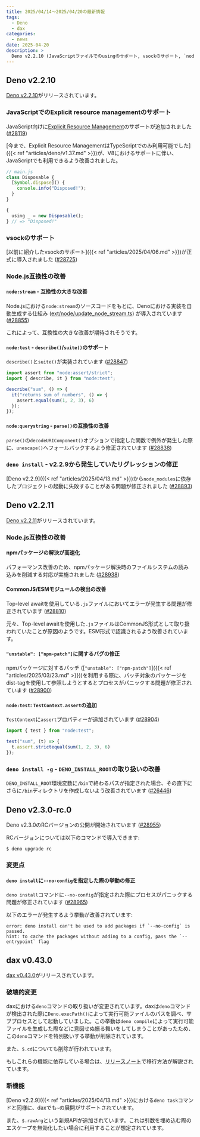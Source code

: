 ```yaml
---
title: 2025/04/14〜2025/04/20の最新情報
tags:
  - Deno
  - dax
categories:
  - news
date: 2025-04-20
description: >
  Deno v2.2.10 (JavaScriptファイルでのusingのサポート, vsockのサポート, `node:stream`の互換性の大きな改善, `node:test` - `describe()`の実装, など), Deno v2.2.11 (npmパッケージの解決が高速化, CommonJS/ESMモジュールの検出の改善, `node:test` - `TestContext.assert`が追加, など), Deno v2.3.0-rc.0が公開, dax v0.43.0 (組み込みの`deno`コマンドや`$.cd`の削除など)
---
```


## Deno v2.2.10

[Deno v2.2.10](https://github.com/denoland/deno/releases/tag/v2.2.10)がリリースされています。

### JavaScriptでのExplicit resource managementのサポート

JavaScript向けに[Explicit Resource Management](https://github.com/tc39/proposal-explicit-resource-management)のサポートが追加されました ([#28119](https://github.com/denoland/deno/pull/28119))

[今まで、Explicit Resource ManagementはTypeScriptでのみ利用可能でした]({{< ref "articles/deno/v1.37.md" >}})が、V8におけるサポートに伴い、JavaScriptでも利用できるよう改善されました。

```javascript
// main.js
class Disposable {
  [Symbol.dispose]() {
    console.info("Disposed!");
  }
}

{
  using _ = new Disposable();
} // => "Disposed!"
```

### vsockのサポート

[以前に紹介したvsockのサポート]({{< ref "articles/2025/04/06.md" >}})が正式に導入されました ([#28725](https://github.com/denoland/deno/pull/28725))

### Node.js互換性の改善

#### `node:stream` - 互換性の大きな改善

Node.jsにおける`node:stream`のソースコードをもとに、Denoにおける実装を自動生成する仕組み ([ext/node/update_node_stream.ts](https://github.com/denoland/deno/blob/adc34a6b3b8f6ff593810c0655d0d1a4b7ea3729/ext/node/update_node_stream.ts)) が導入されています ([#28855](https://github.com/denoland/deno/pull/28855))

これによって、互換性の大きな改善が期待されそうです。

#### `node:test` - `describe()`/`suite()`のサポート

`describe()`と`suite()`が実装されています ([#28847](https://github.com/denoland/deno/pull/28847))

```javascript
import assert from "node:assert/strict";
import { describe, it } from "node:test";

describe("sum", () => {
  it("returns sum of numbers", () => {
    assert.equal(sum(1, 2, 3), 6)
  });
});
```

#### `node:querystring` - `parse()`の互換性の改善

`parse()`の`decodeURIComponent()`オプションで指定した関数で例外が発生した際に、`unescape()`へフォールバックするよう修正されています ([#28838](https://github.com/denoland/deno/pull/28838))

### `deno install` - v2.2.9から発生していたリグレッションの修正

[Deno v2.2.9]({{< ref "articles/2025/04/13.md" >}})から`node_modules`に依存したプロジェクトの起動に失敗することがある問題が修正されました ([#28893](https://github.com/denoland/deno/pull/28893))

## Deno v2.2.11

[Deno v2.2.11](https://github.com/denoland/deno/releases/tag/v2.2.11)がリリースされています。

### Node.js互換性の改善

#### npmパッケージの解決が高速化

パフォーマンス改善のため、npmパッケージ解決時のファイルシステムの読み込みを削減する対応が実施されました ([#28938](https://github.com/denoland/deno/pull/28938))

#### CommonJS/ESMモジュールの検出の改善

Top-level awaitを使用している`.js`ファイルにおいてエラーが発生する問題が修正されています ([#28810](https://github.com/denoland/deno/pull/28810))

元々、Top-level awaitを使用した`.js`ファイルはCommonJS形式として取り扱われていたことが原因のようです。ESM形式で認識されるよう改善されています。

#### `"unstable": ["npm-patch"]`に関するバグの修正

npmパッケージに対するパッチ ([`"unstable": ["npm-patch"]`]({{< ref "articles/2025/03/23.md" >}}))を利用する際に、パッチ対象のパッケージをdist-tagを使用して参照しようとするとプロセスがパニックする問題が修正されています ([#28900](https://github.com/denoland/deno/pull/28900))

#### `node:test`: `TestContext.assert`の追加

`TestContext`に`assert`プロパティーが追加されています ([#28904](https://github.com/denoland/deno/pull/28904))

```javascript
import { test } from "node:test";

test("sum", (t) => {
  t.assert.strictequal(sum(1, 2, 3), 6)
});
```

### `deno install -g` - `DENO_INSTALL_ROOT`の取り扱いの改善

`DENO_INSTALL_ROOT`環境変数に`/bin`で終わるパスが指定された場合、その直下にさらに`/bin`ディレクトリを作成しないよう改善されています ([#26446](https://github.com/denoland/deno/pull/26446))

## Deno v2.3.0-rc.0

Deno v2.3.0のRCバージョンの公開が開始されています ([#28955](https://github.com/denoland/deno/pull/28955))

RCバージョンについては以下のコマンドで導入できます:

```shell
$ deno upgrade rc
```

### 変更点

####  `deno install`に`--no-config`を指定した際の挙動の修正

`deno install`コマンドに`--no-config`が指定された際にプロセスがパニックする問題が修正されています ([#28965](https://github.com/denoland/deno/pull/28965))

以下のエラーが発生するよう挙動が改善されています:

```shell
error: deno install can't be used to add packages if `--no-config` is passed.
hint: to cache the packages without adding to a config, pass the `--entrypoint` flag
```

## dax v0.43.0

[dax v0.43.0](https://github.com/dsherret/dax/releases/tag/0.43.0)がリリースされています。

### 破壊的変更

daxにおける`deno`コマンドの取り扱いが変更されています。daxは`deno`コマンドが検出された際に`Deno.execPath()`によって実行可能ファイルのパスを調べ、サブプロセスとして起動していました。この挙動は`deno compile`によって実行可能ファイルを生成した際などに意図せぬ振る舞いをしてしまうことがあったため、この`deno`コマンドを特別扱いする挙動が削除されています。

また、`$.cd`についても削除が行われています。

もしこれらの機能に依存している場合は、[リリースノート](https://github.com/dsherret/dax/releases/tag/0.43.0)で移行方法が解説されています。

### 新機能

[Deno v2.2.9]({{< ref "articles/2025/04/13.md" >}})における`deno task`コマンドと同様に、daxでも`~`の展開がサポートされています。

また、`$.rawArg`という新規APIが追加されています。これは引数を埋め込む際のエスケープを無効化したい場合に利用することが想定されています。
